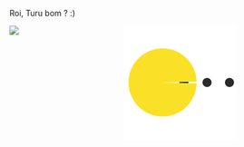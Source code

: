 Roi, Turu bom ? :)

<img align="center" src="https://raw.githubusercontent.com/Aniket965/Aniket965/master/pacman.svg?sanitize=true" width="200" height="200"> <img align='left' src='https://user-images.githubusercontent.com/5713670/87202985-820dcb80-c2b6-11ea-9f56-7ec461c497c3.gif' width='200"'>

